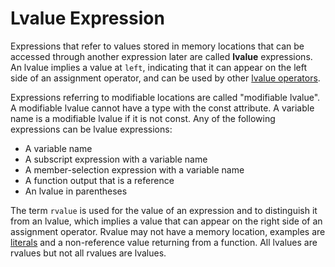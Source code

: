 # Lvalue Expression

Expressions that refer to values stored in memory locations that can be accessed through another expression later are called **lvalue** expressions. An lvalue implies a value at `left`, indicating that it can appear on the left side of an assignment operator, and can be used by other [lvalue operators](Operators.md).

Expressions referring to modifiable locations are called "modifiable lvalue". A modifiable lvalue cannot have a type with the const attribute. A variable name is a modifiable lvalue if it is not const. Any of the following expressions can be lvalue expressions:

* A variable name
* A subscript expression with a variable name
* A member-selection expression with a variable name
* A function output that is a reference
* An lvalue in parentheses

The term `rvalue` is used for the value of an expression and to distinguish it from an lvalue, which implies a value that can appear on the right side of an assignment operator. Rvalue may not have a memory location, examples are [literals](Literals.md) and a non-reference value returning from a function.  All lvalues are rvalues but not all rvalues are lvalues.
